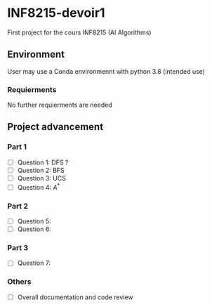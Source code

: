 # INF8215-devoir1
First project for the cours INF8215 (AI Algorithms)

## Environment
User may use a Conda environmennt with python 3.8 (intended use)
### Requierments
No further requierments are needed

## Project advancement
### Part 1
- [ ] Question 1: DFS ?
- [ ] Question 2: BFS
- [ ] Question 3: UCS
- [ ] Question 4: $A^*$
### Part 2
- [ ] Question 5:
- [ ] Question 6:
### Part 3
- [ ] Question 7:
### Others
- [ ] Overall documentation and code review